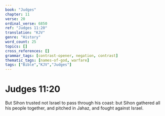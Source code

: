 ```yaml
---
book: "Judges"
chapter: 11
verse: 20
ordinal_verse: 6850
ref: "Judges 11:20"
translation: "KJV"
genre: "History"
word_count: 25
topics: []
cross_references: []
grammar_tags: [contrast-opener, negation, contrast]
thematic_tags: [names-of-god, warfare]
tags: ["Bible","KJV","Judges"]
---
```


# Judges 11:20

But Sihon trusted not Israel to pass through his coast: but Sihon gathered all his people together, and pitched in Jahaz, and fought against Israel.
